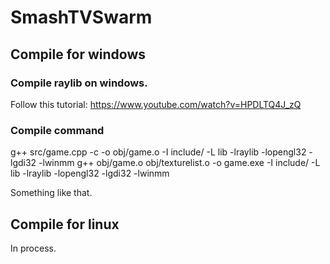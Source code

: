 # SmashTVSwarm

## Compile for windows
### Compile raylib on windows.
Follow this tutorial: https://www.youtube.com/watch?v=HPDLTQ4J_zQ

### Compile command
g++ src/game.cpp -c -o obj/game.o -I include/ -L lib -lraylib -lopengl32 -lgdi32 -lwinmm
g++ obj/game.o obj/texturelist.o -o game.exe -I include/ -L lib -lraylib -lopengl32 -lgdi32 -lwinmm

Something like that.

## Compile for linux
In process.
